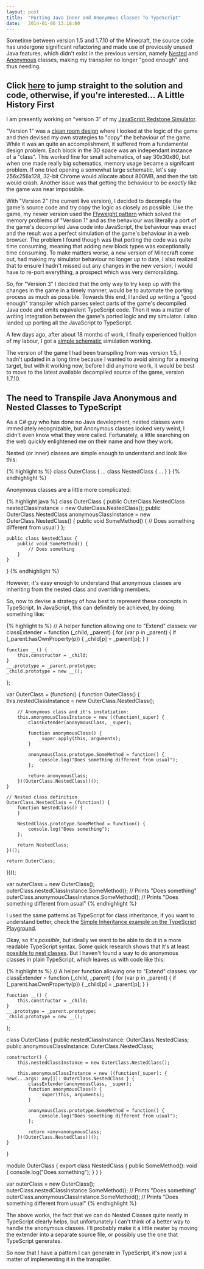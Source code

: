 ```yaml
---
layout: post
title:  "Porting Java Inner and Anonymous Classes To TypeScript"
date:   2014-01-06 13:18:00
---
```

Sometime between version 1.5 and 1.7.10 of the Minecraft, the source code has undergone significant refactoring and made use of previously unused Java features, which didn't exist in the previous version, namely [Nested](http://docs.oracle.com/javase/tutorial/java/javaOO/nested.html) and [Anonymous](http://docs.oracle.com/javase/tutorial/java/javaOO/anonymousclasses.html) classes, making my transpiler no longer "good enough" and thus needing.

Click [here](#main) to jump straight to the solution and code, otherwise, if you're interested...
A Little History First
---
I am presently working on "version 3" of my [JavaScript Redstone Simulator](http://mordritch.com/mc_rss/).

"Version 1" was a [clean room design](http://en.wikipedia.org/wiki/Clean_room_design) where I looked at the logic of the game and then devised my own strategies to "copy" the behaviour of the game. While it was an quite an accomplishment, it suffered from a fundamental design problem. Each block in the 3D space was an independant instance of a "class". This worked fine for small schematics, of say 30x30x80, but when one made really big schematics, memory usage became a signifcant problem. If one tried opening a somewhat large schematic, let's say 256x256x128, 32-bit Chrome would allocate about 800MB, and then the tab would crash. Another issue was that getting the behaviour to be *exactly* like the game was near impossible.

With "Version 2" (the current live version), I decided to decompile the game's source code and try copy the logic as closely as possible. Like the game, my newer version used the [Flyweight pattern](http://en.wikipedia.org/wiki/Flyweight_pattern) which solved the memory problems of "Version 1" and as the behaviour was literally a port of the game's decompiled Java code into JavaScript, the behaviour was exact and the result was a perfect simulation of the game's behaviour in a web browser. The problem I found though was that porting the code was quite time consuming, meaning that adding new block types was exceptionally time consuming. To make matters worse, a new version of Minecraft come out, had making my simulator behaviour no longer up to date, I also realized that to ensure I hadn't missed out any changes in the new version, I would have to re-port everything, a prospect which was very demoralizing.

So, for "Version 3" I decided that the only way to try keep up with the changes in the game in a timely manner, would be to automate the porting process as much as possible. Towards this end, I landed up writing a "good enough" transpiler which parses select parts of the game's decompiled Java code and emits equivalent TypeScript code. Then it was a matter of writing integration between the game's ported logic and my simulator. I also landed up porting all the JavaScript to TypeScript.

A few days ago, after about 18 months of work, I finally experienced fruition of my labour, I got a [simple schematic](http://mordritch.com/mc_rss/1001) simulation working.

The version of the game I had been transpiling from was version 1.5, I hadn't updated in a long time because I wanted to avoid aiming for a moving target, but with it working now, before I did anymore work, it would be best to move to the latest available decompiled source of the game, version 1.7.10.

<a name="main"></a>The need to Transpile Java Anonymous and Nested Classes to TypeScript
---

As a C# guy who has done no Java development, nested classes were immediately recognizable, but Anonymous classes looked very weird, I didn't even know what they were called. Fortunately, a little searching on the web quickly enlightened me on their name and how they work.

Nested (or inner) classes are simple enough to understand and look like this:

{% highlight ts %}
class OuterClass {
	...
	class NestedClass {
		...
	}
}
{% endhighlight %}

Anonymous classes are a little more complicated:

{% highlight java %}
class OuterClass {
	public OuterClass.NestedClass nestedClassInstance = new OuterClass.NestedClass();
	public OuterClass.NestedClass anonymousClassInstance = new OuterClass.NestedClass() {
		public void SomeMethod() {
			// Does something different from usual
		}
	};
	
	public class NestedClass {
		public void SomeMethod() {
			// Does something
		}
	}
}
{% endhighlight %}

However, it's easy enough to understand that anonymous classes are inheriting from the nested class and overriding members.

So, now to devise a strategy of how best to represent these concepts in TypeScript. In JavaScript, this can definitely be achieved, by doing something like:

{% highlight ts %}
// A helper function allowing one to "Extend" classes:
var classExtender = function (_child, _parent) {
	for (var p in _parent) {
		if (_parent.hasOwnProperty(p)) {
			_child[p] = _parent[p];
		}
	}
	
	function __() {
		this.constructor = _child;
	}
	__.prototype = _parent.prototype;
	_child.prototype = new __();
};

var OuterClass = (function() {
	function OuterClass() {
		this.nestedClassInstance = new OuterClass.NestedClass();
		
		// Anonymous class and it's instatiation:
		this.anonymousClassInstance = new ((function(_super) {
			classExtender(anonymousClass, _super);
			
			function anonymousClass() {
				_super.apply(this, arguments);
			}
			
			anonymousClass.prototype.SomeMethod = function() {
				console.log("Does something different from usual");
			};
			
			return anonymousClass;
		})(OuterClass.NestedClass))();
	}
	
	// Nested class definition
	OuterClass.NestedClass = (function() {
		function NestedClass() {
		}
		
		NestedClass.prototype.SomeMethod = function() {
			console.log("Does something");
		};
		
		return NestedClass;
	})();
	
	return OuterClass;
})();

var outerClass = new OuterClass();
outerClass.nestedClassInstance.SomeMethod(); // Prints "Does something"
outerClass.anonymousClassInstance.SomeMethod(); // Prints "Does something different from usual"
{% endhighlight %}

I used the same patterns as TypeScript for class inheritance, if you want to understand better, check the [Simple Inheritance example on the TypeScript Playground](http://www.typescriptlang.org/Playground#src=class%20Animal%20%7B%0A%20%20%20%20constructor(public%20name%3A%20string)%20%7B%20%7D%0A%20%20%20%20move(meters%3A%20number)%20%7B%0A%20%20%20%20%20%20%20%20alert(this.name%20%2B%20%22%20moved%20%22%20%2B%20meters%20%2B%20%22m.%22)%3B%0A%20%20%20%20%7D%0A%7D%0A%0Aclass%20Snake%20extends%20Animal%20%7B%0A%20%20%20%20constructor(name%3A%20string)%20%7B%20super(name)%3B%20%7D%0A%20%20%20%20move()%20%7B%0A%20%20%20%20%20%20%20%20alert(%22Slithering...%22)%3B%0A%20%20%20%20%20%20%20%20super.move(5)%3B%0A%20%20%20%20%7D%0A%7D%0A%0Aclass%20Horse%20extends%20Animal%20%7B%0A%20%20%20%20constructor(name%3A%20string)%20%7B%20super(name)%3B%20%7D%0A%20%20%20%20move()%20%7B%0A%20%20%20%20%20%20%20%20alert(%22Galloping...%22)%3B%0A%20%20%20%20%20%20%20%20super.move(45)%3B%0A%20%20%20%20%7D%0A%7D%0A%0Avar%20sam%20%3D%20new%20Snake(%22Sammy%20the%20Python%22)%3B%0Avar%20tom%3A%20Animal%20%3D%20new%20Horse(%22Tommy%20the%20Palomino%22)%3B%0A%0Asam.move()%3B%0Atom.move(34)%3B%0A).

Okay, so it's *possible*, but ideally we want to be able to do it in a more readable TypeScript syntax. Some quick research shows that it's at least [possible to nest classes](http://stackoverflow.com/a/21920276/706555). But I haven't found a way to do anonymous classes in plain TypeScript, which leaves us with code like this:

{% highlight ts %}
// A helper function allowing one to "Extend" classes:
var classExtender = function (_child, _parent) {
	for (var p in _parent) {
		if (_parent.hasOwnProperty(p)) {
			_child[p] = _parent[p];
		}
	}
	
	function __() {
		this.constructor = _child;
	}
	__.prototype = _parent.prototype;
	_child.prototype = new __();
};

class OuterClass {
	public nestedClassInstance: OuterClass.NestedClass;
	public anonymousClassInstance: OuterClass.NestedClass;
	
	constructor() {
		this.nestedClassInstance = new OuterClass.NestedClass();
		
		this.anonymousClassInstance = new ((function(_super): { new(...args: any[]): OuterClass.NestedClass } {
			classExtender(anonymousClass, _super);
			function anonymousClass() {
				_super(this, arguments);
			}
			
			anonymousClass.prototype.SomeMethod = function() {
				console.log("Does something different from usual");
			};
			
			return <any>anonymousClass;
		})(OuterClass.NestedClass))();
	}
}

module OuterClass {
	export class NestedClass {
		public SomeMethod(): void {
			console.log("Does something");
		}
	}
}

var outerClass = new OuterClass();
outerClass.nestedClassInstance.SomeMethod(); // Prints "Does something"
outerClass.anonymousClassInstance.SomeMethod(); // Prints "Does something different from usual"
{% endhighlight %}

The above works, the fact that we can do Nested Classes quite neatly in TypeScript clearly helps, but unfortunately I can't think of a better way to handle the anonymous classes. I'll probably make it a little neater by moving the extender into a separate source file, or possibly use the one that TypeScript generates.

So now that I have a pattern I can generate in TypeScript, it's now just a matter of implementing it in the transpiler.